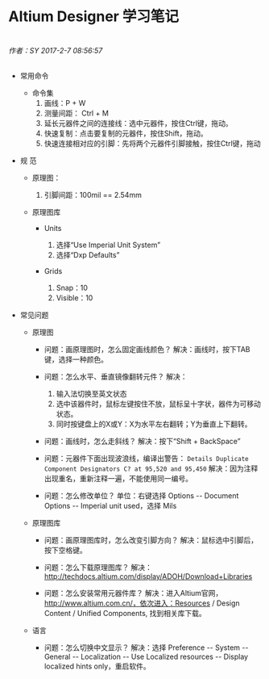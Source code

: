 # Altium Designer 学习笔记

#
*作者：SY*
*2017-2-7 08:56:57*
##

+ 常用命令
	+ 命令集
		1. 画线：P + W
		2. 测量间距： Ctrl + M
		3. 延长元器件之间的连接线：选中元器件，按住Ctrl键，拖动。
		4. 快速复制：点击要复制的元器件，按住Shift，拖动。
		5. 快速连接相对应的引脚：先将两个元器件引脚接触，按住Ctrl键，拖动
	
+ 规	范
	+ 原理图：
		1. 引脚间距：100mil == 2.54mm
	
	+ 原理图库
		+ Units
			1. 选择“Use Imperial Unit System”
			2. 选择“Dxp Defaults”
			
		+ Grids
			1. Snap：10
			2. Visible：10
			
+ 常见问题
	+ 原理图
		+ 问题：画原理图时，怎么固定画线颜色？
		解决：画线时，按下TAB键，选择一种颜色。
		
		+ 问题：怎么水平、垂直镜像翻转元件？
		解决：
			1. 输入法切换至英文状态
			2. 选中该器件时，鼠标左键按住不放，鼠标呈十字状，器件为可移动状态。
			3. 同时按键盘上的X或Y：X为水平左右翻转；Y为垂直上下翻转。
	
		+ 问题：画线时，怎么走斜线？
		解决：按下“Shift + BackSpace”

		+ 问题：元器件下面出现波浪线，编译出警告：
		`Details Duplicate Component Designators C? at 95,520 and 95,450`
		解决：因为注释出现重名，重新注释一遍，不能使用同一编号。	
		
		+ 问题：怎么修改单位？
		单位：右键选择 Options -- Document Options -- Imperial unit used，选择 Mils
	
	+ 原理图库
		+ 问题：画原理图库时，怎么改变引脚方向？
		解决：鼠标选中引脚后，按下空格键。
						
		+ 问题：怎么下载原理图库？
		解决：http://techdocs.altium.com/display/ADOH/Download+Libraries

		+ 问题：怎么安装常用元器件库？
		解决：进入Altium官网，http://www.altium.com.cn/，依次进入：Resources / Design Content / Unified Components,
		找到相关库下载。

	+ 语言
		+ 问题：怎么切换中文显示？
		解决：选择 Preference -- System -- General -- Localization -- Use Localized resources 
		-- Display localized hints only，重启软件。

	